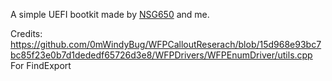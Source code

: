 A simple UEFI bootkit made by [NSG650](https://github.com/NSG650) and me.

Credits:
https://github.com/0mWindyBug/WFPCalloutReserach/blob/15d968e93bc7bc85f23e0b7d1dededf65726d3e8/WFPDrivers/WFPEnumDriver/utils.cpp
For FindExport
